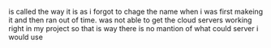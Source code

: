 is called the way it is as i forgot to chage the name when i was first makeing it and then ran out of time.
was not able to get the cloud servers working right in my project so that is way there is no mantion of what could server i would use
